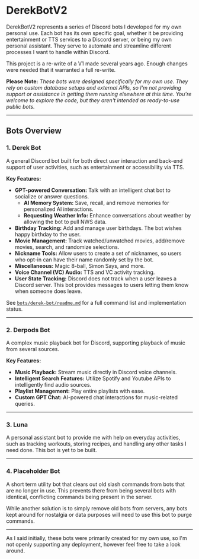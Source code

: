 # DerekBotV2

DerekBotV2 represents a series of Discord bots I developed for my own personal use. Each bot has its own specific goal, whether it be providing entertainment or TTS services to a Discord server, or being my own personal assistant. They serve to automate and streamline different processes I want to handle within Discord. 

This project is a re-write of a V1 made several years ago. Enough changes were needed that it warranted a full re-write.

**Please Note:** 
*These bots were designed specifically for my own use. They rely on custom database setups and external APIs, so I'm not providing support or assistance in getting them running elsewhere at this time. You're welcome to explore the code, but they aren't intended as ready-to-use public bots.*


---

## Bots Overview

### 1. **Derek Bot**
A general Discord bot built for both direct user interaction and back-end support of user activities, such as entertainment or accessibility via TTS.

**Key Features:**
- **GPT-powered Conversation:** Talk with an intelligent chat bot to socialize or answer questions.
    - **AI Memory System:** Save, recall, and remove memories for personalized AI interactions.
    - **Requesting Weather Info:** Enhance conversations about weather by allowing the bot to pull NWS data.
- **Birthday Tracking:** Add and manage user birthdays. The bot wishes happy birthday to the user.
- **Movie Management:** Track watched/unwatched movies, add/remove movies, search, and randomize selections.
- **Nickname Tools:** Allow users to create a set of nicknames, so users who opt-in can have their name randomly set by the bot.
- **Miscellaneous:** Magic 8-ball, Simon Says, and more.
- **Voice Channel (VC) Audio:** TTS and VC activity tracking.
- **User State Tracking:** Discord does not track when a user leaves a Discord server. This bot provides messages to users letting them know when someone does leave.

See [`bots/derek-bot/readme.md`](bots/derek-bot/readme.md) for a full command list and implementation status.

---

### 2. **Derpods Bot**
A complex music playback bot for Discord, supporting playback of music from several sources.

**Key Features:**
- **Music Playback:** Stream music directly in Discord voice channels.
- **Intelligent Search Features:** Utilize Spotify and Youtube APIs to intelligently find audio sources.
- **Playlist Management:** Play entire playlists with ease.
- **Custom GPT Chat:** AI-powered chat interactions for music-related queries. 

---

### 3. **Luna**
A personal assistant bot to provide me with help on everyday activities, such as tracking workouts, storing recipes, and handling any other tasks I need done. This bot is yet to be built.

---

### 4. **Placeholder Bot**
A short term utility bot that clears out old slash commands from bots that are no longer in use. This prevents there from being several bots with identical, conflicting commands being present in the server. 

While another solution is to simply remove old bots from servers, any bots kept around for nostalgia or data purposes will need to use this bot to purge commands.

---

As I said initially, these bots were primarily created for my own use, so I'm not openly supporting any deployment, however feel free to take a look around.

